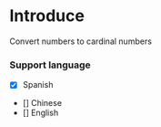 # Introduce

Convert numbers to cardinal numbers

### Support language
- [x] Spanish
- [] Chinese
- [] English